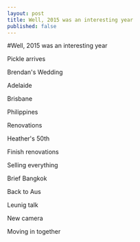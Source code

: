 ```yaml
---
layout: post
title: Well, 2015 was an interesting year
published: false
---
```

#Well, 2015 was an interesting year

Pickle arrives

Brendan's Wedding

Adelaide

Brisbane

Philippines

Renovations

Heather's 50th

Finish renovations

Selling everything

Brief Bangkok

Back to Aus

Leunig talk

New camera

Moving in together